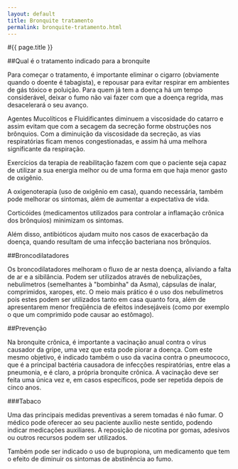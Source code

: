 ```yaml
---
layout: default
title: Bronquite tratamento
permalink: bronquite-tratamento.html
---
```


#{{ page.title }}

##Qual é o tratamento indicado para a bronquite

Para começar o tratamento, é importante eliminar o cigarro (obviamente quando o doente é tabagista), e repousar para evitar respirar em ambientes de gás tóxico e poluição. Para quem já tem a doença há um tempo considerável, deixar o fumo não vai fazer com que a doença regrida, mas desacelerará o seu avanço.

Agentes Mucolíticos e Fluidificantes diminuem a viscosidade do catarro e assim evitam que com a secagem da secreção forme obstruções nos brônquios. Com a diminuição da viscosidade da secreção, as vias respiratórias ficam menos congestionadas, e assim há uma melhora significante da respiração.

Exercícios da terapia de reabilitação fazem com que o paciente seja capaz de utilizar a sua energia melhor ou de uma forma em que haja menor gasto de oxigênio.

A oxigenoterapia (uso de oxigênio em casa), quando necessária, também pode melhorar os sintomas, além de aumentar a expectativa de vida.

Corticóides (medicamentos utilizados para controlar a inflamação crônica dos brônquios) minimizam os sintomas.

Além disso, antibióticos ajudam muito nos casos de exacerbação da doença, quando resultam de uma infecção bacteriana nos brônquios.

##Broncodilatadores

Os broncodilatadores melhoram o fluxo de ar nesta doença, aliviando a falta de ar e a sibilância. Podem ser utilizados através de nebulizações, nebulímetros (semelhantes à "bombinha" da Asma), cápsulas de inalar, comprimidos, xaropes, etc. O meio mais prático é o uso dos nebulímetros pois estes podem ser utilizados tanto em casa quanto fora, além de apresentarem menor freqüência de efeitos indesejáveis (como por exemplo o que um comprimido pode causar ao estômago).

##Prevenção

Na bronquite crônica, é importante a vacinação anual contra o vírus causador da gripe, uma vez que esta pode piorar a doença. Com este mesmo objetivo, é indicado também o uso da vacina contra o pneumococo, que é a principal bactéria causadora de infecções respiratórias, entre elas a pneumonia, e é claro, a própria bronquite crônica. A vacinação deve ser feita uma única vez e, em casos específicos, pode ser repetida depois de cinco anos.

###Tabaco

Uma das principais medidas preventivas a serem tomadas é não fumar. O médico pode oferecer ao seu paciente auxílio neste sentido, podendo indicar medicações auxiliares. A reposição de nicotina por gomas, adesivos ou outros recursos podem ser utilizados.

Também pode ser indicado o uso de bupropiona, um medicamento que tem o efeito de diminuir os sintomas de abstinência ao fumo.

